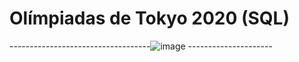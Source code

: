 
# Olímpiadas de Tokyo 2020 (SQL)


-----------------------------------![image](https://user-images.githubusercontent.com/114547875/204587944-20ccaae9-25bd-46a4-8ea6-e5caee4ed74c.png) ---------------------

